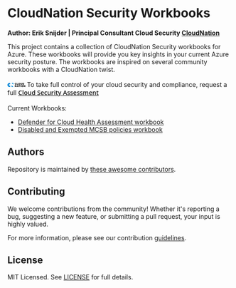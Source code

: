 # CloudNation Security Workbooks

**Author: Erik Snijder | Principal Consultant Cloud Security [CloudNation](https://www.cloudnation.nl)**

This project contains a collection of CloudNation Security workbooks for Azure. These workbooks will provide you key insights in your current Azure security posture.
The workbooks are inspired on several community workbooks with a CloudNation twist.
<br/>
<br/>
<img src='./images/cloudnation_logo_small.png' alt='Cloudnation Logo' width='40' /> To take full control of your cloud security and compliance, request a full </span>[<span style="font-family: Open Sans; font-weight: 620"> Cloud Security Assessment </span>](https://www.cloudnation.nl/en/services/cloud-security-assessment)
<br/>
<br/>
Current Workbooks:

- [Defender for Cloud Health Assessment workbook](https://github.com/CloudNationHQ/Security-Workbooks/blob/main/DfC%20Health%20Assessment%20workbook/ReadMe.md)
- [Disabled and Exempted MCSB policies workbook](https://github.com/CloudNationHQ/Security-Workbooks/blob/main/Disabled%20and%20Exempt%20workbook/ReadMe.md)

## Authors

Repository is maintained by [these awesome contributors](https://github.com/cloudnationhq/terraform-azure-sa/graphs/contributors).

## Contributing

We welcome contributions from the community! Whether it's reporting a bug, suggesting a new feature, or submitting a pull request, your input is highly valued.

For more information, please see our contribution [guidelines](./CONTRIBUTING.md).

## License

MIT Licensed. See [LICENSE](https://github.com/cloudnationhq/terraform-azure-sa/blob/main/LICENSE) for full details.
